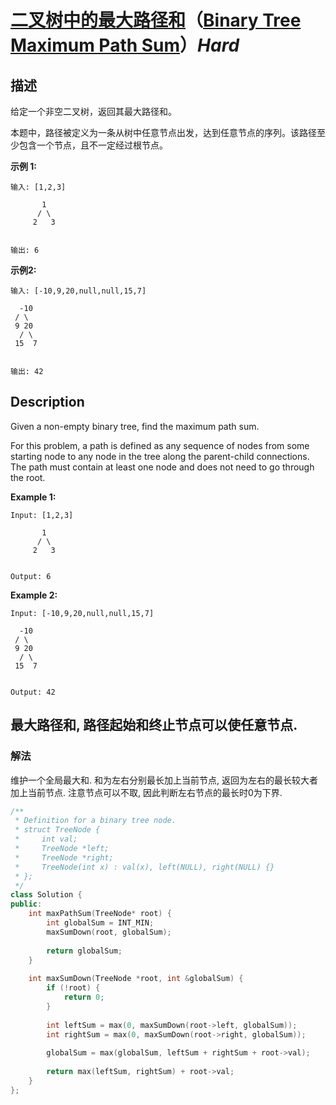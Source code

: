 # [二叉树中的最大路径和](https://leetcode-cn.com/problems/binary-tree-maximum-path-sum)（[Binary Tree Maximum Path Sum](https://leetcode.com/problems/binary-tree-maximum-path-sum)）*Hard*
## 描述
给定一个非空二叉树，返回其最大路径和。

本题中，路径被定义为一条从树中任意节点出发，达到任意节点的序列。该路径至少包含一个节点，且不一定经过根节点。

**示例 1:**
```
输入: [1,2,3]

       1
      / \
     2   3


输出: 6
```


**示例2:**
```
输入: [-10,9,20,null,null,15,7]

  -10
 / \
 9 20
  / \
 15  7


输出: 42
```

## Description
Given a non-empty binary tree, find the maximum path sum.

For this problem, a path is defined as any sequence of nodes from some starting node to any node in the tree along the parent-child connections. The path must contain at least one node and does not need to go through the root.

**Example 1:**
```
Input: [1,2,3]

       1
      / \
     2   3


Output: 6
```


**Example 2:**
```
Input: [-10,9,20,null,null,15,7]

  -10
 / \
 9 20
  / \
 15  7


Output: 42
```


## 最大路径和, 路径起始和终止节点可以使任意节点.
### 解法
维护一个全局最大和. 和为左右分别最长加上当前节点, 返回为左右的最长较大者加上当前节点. 注意节点可以不取, 因此判断左右节点的最长时0为下界.
```c++
/**
 * Definition for a binary tree node.
 * struct TreeNode {
 *     int val;
 *     TreeNode *left;
 *     TreeNode *right;
 *     TreeNode(int x) : val(x), left(NULL), right(NULL) {}
 * };
 */
class Solution {
public:
    int maxPathSum(TreeNode* root) {
        int globalSum = INT_MIN;
        maxSumDown(root, globalSum);
        
        return globalSum;
    }
    
    int maxSumDown(TreeNode *root, int &globalSum) {
        if (!root) {
            return 0;
        }
        
        int leftSum = max(0, maxSumDown(root->left, globalSum));
        int rightSum = max(0, maxSumDown(root->right, globalSum));
        
        globalSum = max(globalSum, leftSum + rightSum + root->val);
        
        return max(leftSum, rightSum) + root->val;
    }
};
```